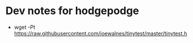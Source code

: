 # Dev notes for hodgepodge

*  wget -Pt https://raw.githubusercontent.com/joewalnes/tinytest/master/tinytest.h
